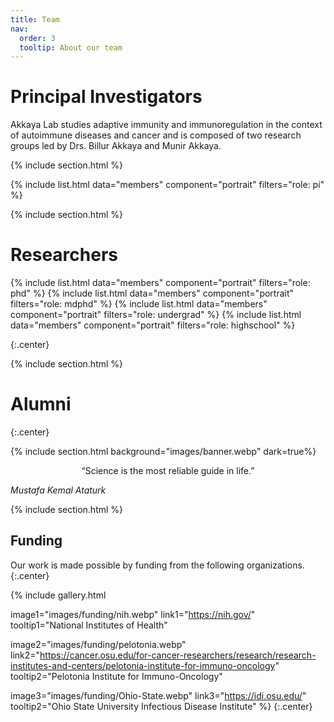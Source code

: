 ```yaml
---
title: Team
nav:
  order: 3
  tooltip: About our team
---
```


# <i class="fas fa-microscope"></i>Principal Investigators

Akkaya Lab studies adaptive immunity and immunoregulation in the context of autoimmune diseases and cancer and is composed of two research groups led by Drs. Billur Akkaya and Munir Akkaya.

{% include section.html %}

{%
  include list.html
  data="members"
  component="portrait"
  filters="role: pi"
%}

{% include section.html %}

# <i class="fas fa-users"></i>Researchers
{%
  include list.html
  data="members"
  component="portrait"
  filters="role: phd"
%}
{%
  include list.html
  data="members"
  component="portrait"
  filters="role: mdphd"
%}
{%
  include list.html
  data="members"
  component="portrait"
  filters="role: undergrad"
%}
{%
  include list.html
  data="members"
  component="portrait"
  filters="role: highschool"
%}

{:.center}

{% include section.html %}

# <i class="fas fa-users"></i>Alumni

{:.center}

{% include section.html background="images/banner.webp" dark=true%}

<p style="text-align:center">“Science is the most reliable guide in life.”</p>
<i style="text-align:center">Mustafa Kemal Ataturk</i>



{% include section.html %}

## Funding

Our work is made possible by funding from the following organizations.
{:.center}

{%
  include gallery.html

  image1="images/funding/nih.webp"
  link1="https://nih.gov/"
  tooltip1="National Institutes of Health"

  image2="images/funding/pelotonia.webp"
  link2="https://cancer.osu.edu/for-cancer-researchers/research/research-institutes-and-centers/pelotonia-institute-for-immuno-oncology"
  tooltip2="Pelotonia Institute for Immuno-Oncology"

  image3="images/funding/Ohio-State.webp"
  link3="https://idi.osu.edu/"
  tooltip2="Ohio State University Infectious Disease Institute"
%}
{:.center}